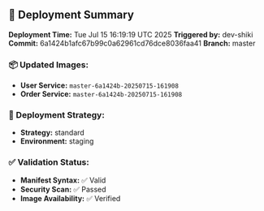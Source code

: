 ## 🚀 Deployment Summary

**Deployment Time:** Tue Jul 15 16:19:19 UTC 2025
**Triggered by:** dev-shiki
**Commit:** 6a1424b1afc67b99c0a62961cd76dce8036faa41
**Branch:** master

### 📦 Updated Images:
- **User Service:** `master-6a1424b-20250715-161908`
- **Order Service:** `master-6a1424b-20250715-161908`

### 🎯 Deployment Strategy:
- **Strategy:** standard
- **Environment:** staging

### ✅ Validation Status:
- **Manifest Syntax:** ✅ Valid
- **Security Scan:** ✅ Passed
- **Image Availability:** ✅ Verified
